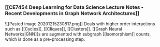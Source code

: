 ### [[CE7454 Deep Learning for Data Science Lecture Notes - Recent Developments in Graph Network Architectures]]
![[Pasted image 20201215230817.png]] Deals with higher order interactions such as [[Cycles]], [[Cliques]], [[Clusters]]. [[Graph Neural Networks|GNN]]s are augmented with subgraph [[Isomorphism]] counts, which is done as a pre-processing step.